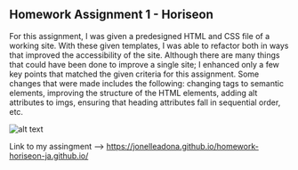 ## Homework Assignment 1 - Horiseon 

For this assignment, I was given a predesigned HTML and CSS file of a working site. With these given templates, I was able to refactor both in ways that improved the accessibility of the site. Although there are many things that could have been done to improve a single site; I enhanced only a few key points that matched the given criteria for this assignment. Some changes that were made includes the following: changing tags to semantic elements, improving the structure of the HTML elements, adding alt attributes to imgs, ensuring that heading attributes fall in sequential order, etc.

![alt text](C:\Users\janel\homework-horiseon-ja.github.io\horiseon_img.png)


Link to my assingment --> https://jonelleadona.github.io/homework-horiseon-ja.github.io/
